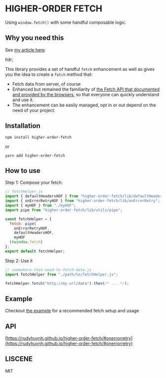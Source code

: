 # HIGHER-ORDER FETCH

Using `window.fetch()` with some handful composable logic.

## Why you need this

See [my article here](https://medium.com/@rudy.huynh286/higher-order-fetch-a-clean-way-to-enhance-fetch-method-21fc2765f76).

tldr;

This library provides a set of handful `fetch` enhancement as well as gives you the idea to create a `fetch` method that:

- Fetch data from server, of course
- Enhanced but remained the familiarity of [the Fetch API that documented and provided by the browsers](https://developer.mozilla.org/en-US/docs/Web/API/WindowOrWorkerGlobalScope/fetch), so that everyone can quickly understand and use it.
- The enhancement can be easily managed, opt in or out depend on the need of your project.

## Installation

```
npm install higher-order-fetch
```

or

```
yarn add higher-order-fetch
```

## How to use

Step 1: Compose your fetch:

```js
// fetchHelper.js
import { defaultHeadersHOF } from "higher-order-fetch/lib/defaultHeaders";
import { onErrorRetryHOF } from "higher-order-fetch/lib/onErrorRetry";
import { myHOF } from "./myHOF";
import pipe from "higher-order-fetch/lib/utils/pipe";

const fetchHelper = {
  fetch: pipe(
    onErrorRetryHOF,
    defaultHeadersHOF,
    myHOF
  )(window.fetch)
};
export default fetchHelper;
```

Step 2: Use it

```js
// somewhere-that-need-to-fetch-data.js
import fetchHelper from "./path/to/fetchHelper.js";

fetchHelper.fetch("http://my.url/data").then(/* ... */);
```

## Example

Checkout [the example](https://github.com/rudyhuynh/higher-order-fetch/tree/master/example) for a recommended fetch setup and usage

## API

[https://rudyhuynh.github.io/higher-order-fetch/#onerrorretry](https://rudyhuynh.github.io/higher-order-fetch/#onerrorretry)

## LISCENE

MIT
